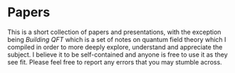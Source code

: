 # Papers

This is a short collection of papers and presentations, with the exception being *Building QFT* which is a set of notes on quantum field theory which I compiled in order to more deeply explore, understand and appreciate the subject. I believe it to be self-contained and anyone is free to use it as they see fit. Please feel free to report any errors that you may stumble across. 
